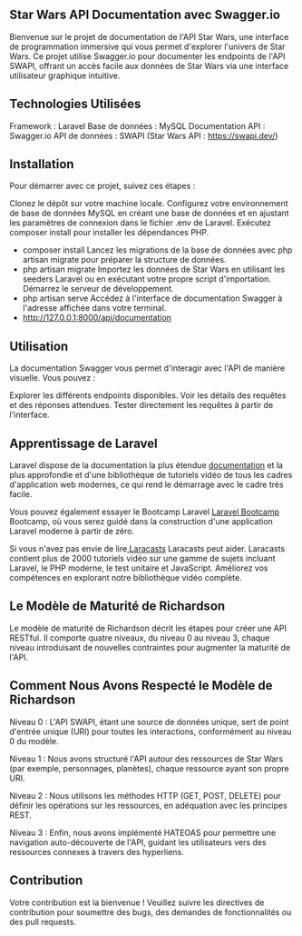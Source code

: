 ## Star Wars API Documentation avec Swagger.io
Bienvenue sur le projet de documentation de l'API Star Wars, une interface de programmation immersive qui vous permet d'explorer l'univers de Star Wars. Ce projet utilise Swagger.io pour documenter les endpoints de l'API SWAPI, offrant un accès facile aux données de Star Wars via une interface utilisateur graphique intuitive.

## Technologies Utilisées
Framework : Laravel
Base de données : MySQL
Documentation API : Swagger.io
API de données : SWAPI (Star Wars API : https://swapi.dev/)

## Installation
Pour démarrer avec ce projet, suivez ces étapes :

Clonez le dépôt sur votre machine locale.
Configurez votre environnement de base de données MySQL en créant une base de données et en ajustant les paramètres de connexion dans le fichier .env de Laravel.
Exécutez composer install pour installer les dépendances PHP.
- composer install
Lancez les migrations de la base de données avec php artisan migrate pour préparer la structure de données.
- php artisan migrate
Importez les données de Star Wars en utilisant les seeders Laravel ou en exécutant votre propre script d'importation.
Démarrez le serveur de développement.
- php artisan serve
Accédez à l'interface de documentation Swagger à l'adresse affichée dans votre terminal.
- http://127.0.0.1:8000/api/documentation

## Utilisation
La documentation Swagger vous permet d'interagir avec l'API de manière visuelle. Vous pouvez :

Explorer les différents endpoints disponibles.
Voir les détails des requêtes et des réponses attendues.
Tester directement les requêtes à partir de l'interface.

## Apprentissage de Laravel

Laravel dispose de la documentation la plus étendue [documentation](https://laravel.com/docs) et la plus approfondie et d'une bibliothèque de tutoriels vidéo de tous les cadres d'application web modernes, ce qui rend le démarrage avec le cadre très facile.

Vous pouvez également essayer le Bootcamp Laravel [Laravel Bootcamp](https://bootcamp.laravel.com) Bootcamp, où vous serez guidé dans la construction d'une application Laravel moderne à partir de zéro.

Si vous n'avez pas envie de lire,[Laracasts](https://laracasts.com) Laracasts peut aider. Laracasts contient plus de 2000 tutoriels vidéo sur une gamme de sujets incluant Laravel, le PHP moderne, le test unitaire et JavaScript. Améliorez vos compétences en explorant notre bibliothèque vidéo complète.

## Le Modèle de Maturité de Richardson
Le modèle de maturité de Richardson décrit les étapes pour créer une API RESTful. Il comporte quatre niveaux, du niveau 0 au niveau 3, chaque niveau introduisant de nouvelles contraintes pour augmenter la maturité de l'API.

## Comment Nous Avons Respecté le Modèle de Richardson
  Niveau 0 : L'API SWAPI, étant une source de données unique, sert de point d'entrée unique (URI) pour toutes les interactions, conformément au niveau 0 du modèle.

  Niveau 1 : Nous avons structuré l'API autour des ressources de Star Wars (par exemple, personnages, planètes), chaque ressource ayant son propre URI.

  Niveau 2 : Nous utilisons les méthodes HTTP (GET, POST, DELETE) pour définir les opérations sur les ressources, en adéquation avec les principes REST.
  
  Niveau 3 : Enfin, nous avons implémenté HATEOAS pour permettre une navigation auto-découverte de l'API, guidant les utilisateurs vers des ressources connexes à travers des hyperliens.

## Contribution
Votre contribution est la bienvenue ! Veuillez suivre les directives de contribution pour soumettre des bugs, des demandes de fonctionnalités ou des pull requests.
